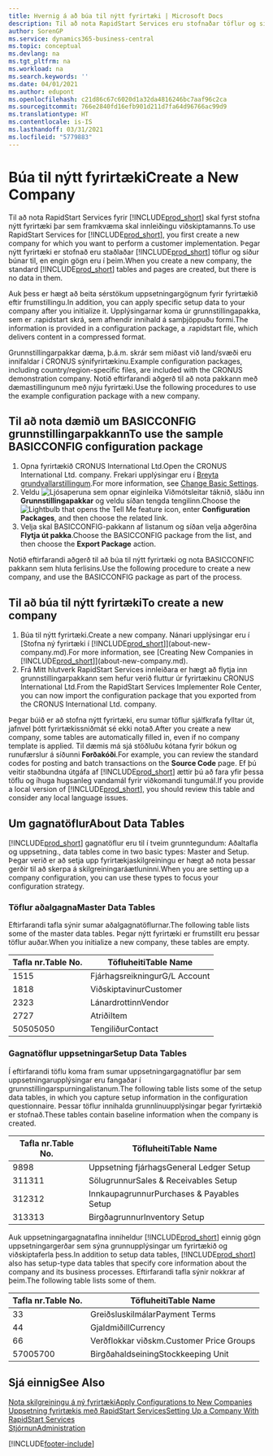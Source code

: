 ```yaml
---
title: Hvernig á að búa til nýtt fyrirtæki | Microsoft Docs
description: Til að nota RapidStart Services eru stofnaðar töflur og síður en engin gögn eru í þeim.
author: SorenGP
ms.service: dynamics365-business-central
ms.topic: conceptual
ms.devlang: na
ms.tgt_pltfrm: na
ms.workload: na
ms.search.keywords: ''
ms.date: 04/01/2021
ms.author: edupont
ms.openlocfilehash: c21d86c67c6020d1a32da4816246bc7aaf96c2ca
ms.sourcegitcommit: 766e2840fd16efb901d211d7fa64d96766ac99d9
ms.translationtype: HT
ms.contentlocale: is-IS
ms.lasthandoff: 03/31/2021
ms.locfileid: "5779883"
---
```

# <a name="create-a-new-company"></a><span data-ttu-id="d74de-103">Búa til nýtt fyrirtæki</span><span class="sxs-lookup"><span data-stu-id="d74de-103">Create a New Company</span></span>
<span data-ttu-id="d74de-104">Til að nota RapidStart Services fyrir [!INCLUDE[prod_short](includes/prod_short.md)] skal fyrst stofna nýtt fyrirtæki þar sem framkvæma skal innleiðingu viðskiptamanns.</span><span class="sxs-lookup"><span data-stu-id="d74de-104">To use RapidStart Services for [!INCLUDE[prod_short](includes/prod_short.md)], you first create a new company for which you want to perform a customer implementation.</span></span> <span data-ttu-id="d74de-105">Þegar nýtt fyrirtæki er stofnað eru staðlaðar [!INCLUDE[prod_short](includes/prod_short.md)] töflur og síður búnar til, en engin gögn eru í þeim.</span><span class="sxs-lookup"><span data-stu-id="d74de-105">When you create a new company, the standard [!INCLUDE[prod_short](includes/prod_short.md)] tables and pages are created, but there is no data in them.</span></span>

<span data-ttu-id="d74de-106">Auk þess er hægt að beita sérstökum uppsetningargögnum fyrir fyrirtækið eftir frumstillingu.</span><span class="sxs-lookup"><span data-stu-id="d74de-106">In addition, you can apply specific setup data to your company after you initialize it.</span></span> <span data-ttu-id="d74de-107">Upplýsingarnar koma úr grunnstillingapakka, sem er .rapidstart skrá, sem afhendir innihald á samþjöppuðu formi.</span><span class="sxs-lookup"><span data-stu-id="d74de-107">The information is provided in a configuration package, a .rapidstart file, which delivers content in a compressed format.</span></span>  

<span data-ttu-id="d74de-108">Grunnstillingarpakkar dæma, þ.á.m. skrár sem miðast við land/svæði eru innifaldar í CRONUS sýnifyrirtækinu.</span><span class="sxs-lookup"><span data-stu-id="d74de-108">Example configuration packages, including country/region-specific files, are included with the CRONUS demonstration company.</span></span> <span data-ttu-id="d74de-109">Notið eftirfarandi aðgerð til að nota pakkann með dæmastillingunum með nýju fyrirtæki.</span><span class="sxs-lookup"><span data-stu-id="d74de-109">Use the following procedures to use the example configuration package with a new company.</span></span>  

## <a name="to-use-the-sample-basicconfig-configuration-package"></a><span data-ttu-id="d74de-110">Til að nota dæmið um BASICCONFIG grunnstillingarpakkann</span><span class="sxs-lookup"><span data-stu-id="d74de-110">To use the sample BASICCONFIG configuration package</span></span>  
1. <span data-ttu-id="d74de-111">Opna fyrirtækið CRONUS International Ltd.</span><span class="sxs-lookup"><span data-stu-id="d74de-111">Open the CRONUS International Ltd. company.</span></span> <span data-ttu-id="d74de-112">Frekari upplýsingar eru í [Breyta grundvallarstillingum](ui-change-basic-settings.md).</span><span class="sxs-lookup"><span data-stu-id="d74de-112">For more information, see [Change Basic Settings](ui-change-basic-settings.md).</span></span>
2. <span data-ttu-id="d74de-113">Veldu ![Ljósaperuna sem opnar eiginleika Viðmótsleitar](media/ui-search/search_small.png "Segðu mér hvað þú vilt gera") táknið, sláðu inn **Grunnstillingapakkar** og veldu síðan tengda tengilinn.</span><span class="sxs-lookup"><span data-stu-id="d74de-113">Choose the ![Lightbulb that opens the Tell Me feature](media/ui-search/search_small.png "Tell me what you want to do") icon, enter **Configuration Packages**, and then choose the related link.</span></span>  
3. <span data-ttu-id="d74de-114">Velja skal BASICCONFIG-pakkann af listanum og síðan velja aðgerðina **Flytja út pakka**.</span><span class="sxs-lookup"><span data-stu-id="d74de-114">Choose the BASICCONFIG package from the list, and then choose the **Export Package** action.</span></span>  

<span data-ttu-id="d74de-115">Notið eftirfarandi aðgerð til að búa til nýtt fyrirtæki og nota BASICCONFIC pakkann sem hluta ferlisins.</span><span class="sxs-lookup"><span data-stu-id="d74de-115">Use the following procedure to create a new company, and use the BASICCONFIG package as part of the process.</span></span>  

## <a name="to-create-a-new-company"></a><span data-ttu-id="d74de-116">Til að búa til nýtt fyrirtæki</span><span class="sxs-lookup"><span data-stu-id="d74de-116">To create a new company</span></span>  
1. <span data-ttu-id="d74de-117">Búa til nýtt fyrirtæki.</span><span class="sxs-lookup"><span data-stu-id="d74de-117">Create a new company.</span></span> <span data-ttu-id="d74de-118">Nánari upplýsingar eru í [Stofna ný fyrirtæki í [!INCLUDE[prod_short](includes/prod_short.md)]](about-new-company.md).</span><span class="sxs-lookup"><span data-stu-id="d74de-118">For more information, see [Creating New Companies in [!INCLUDE[prod_short](includes/prod_short.md)]](about-new-company.md).</span></span>
2. <span data-ttu-id="d74de-119">Frá Mitt hlutverk RapidStart Services innleiðara er hægt að flytja inn grunnstillingarpakkann sem hefur verið fluttur úr fyrirtækinu CRONUS International Ltd.</span><span class="sxs-lookup"><span data-stu-id="d74de-119">From the RapidStart Services Implementer Role Center, you can now import the configuration package that you exported from the CRONUS International Ltd. company.</span></span>

<span data-ttu-id="d74de-120">Þegar búið er að stofna nýtt fyrirtæki, eru sumar töflur sjálfkrafa fylltar út, jafnvel þótt fyrirtækissniðmát sé ekki notað.</span><span class="sxs-lookup"><span data-stu-id="d74de-120">After you create a new company, some tables are automatically filled in, even if no company template is applied.</span></span> <span data-ttu-id="d74de-121">Til dæmis má sjá stöðluðu kótana fyrir bókun og runufærslur á síðunni **Forðakóði**.</span><span class="sxs-lookup"><span data-stu-id="d74de-121">For example, you can review the standard codes for posting and batch transactions on the **Source Code** page.</span></span> <span data-ttu-id="d74de-122">Ef þú veitir staðbundna útgáfa af [!INCLUDE[prod_short](includes/prod_short.md)] ættir þú að fara yfir þessa töflu og íhuga hugsanleg vandamál fyrir viðkomandi tungumál.</span><span class="sxs-lookup"><span data-stu-id="d74de-122">If you provide a local version of [!INCLUDE[prod_short](includes/prod_short.md)], you should review this table and consider any local language issues.</span></span>

## <a name="about-data-tables"></a><span data-ttu-id="d74de-123">Um gagnatöflur</span><span class="sxs-lookup"><span data-stu-id="d74de-123">About Data Tables</span></span>
[!INCLUDE[prod_short](includes/prod_short.md)] <span data-ttu-id="d74de-124">gagnatöflur eru til í tveim grunntegundum: Aðaltafla og uppsetning.</span><span class="sxs-lookup"><span data-stu-id="d74de-124">, data tables come in two basic types: Master and Setup.</span></span> <span data-ttu-id="d74de-125">Þegar verið er að setja upp fyrirtækjaskilgreiningu er hægt að nota þessar gerðir til að skerpa á skilgreiningaráætluninni.</span><span class="sxs-lookup"><span data-stu-id="d74de-125">When you are setting up a company configuration, you can use these types to focus your configuration strategy.</span></span>  

### <a name="master-data-tables"></a><span data-ttu-id="d74de-126">Töflur aðalgagna</span><span class="sxs-lookup"><span data-stu-id="d74de-126">Master Data Tables</span></span>  
<span data-ttu-id="d74de-127">Eftirfarandi tafla sýnir sumar aðalgagnatöflurnar.</span><span class="sxs-lookup"><span data-stu-id="d74de-127">The following table lists some of the master data tables.</span></span> <span data-ttu-id="d74de-128">Þegar nýtt fyrirtæki er frumstillt eru þessar töflur auðar.</span><span class="sxs-lookup"><span data-stu-id="d74de-128">When you initialize a new company, these tables are empty.</span></span>  

|<span data-ttu-id="d74de-129">Tafla nr.</span><span class="sxs-lookup"><span data-stu-id="d74de-129">Table No.</span></span>|<span data-ttu-id="d74de-130">Töfluheiti</span><span class="sxs-lookup"><span data-stu-id="d74de-130">Table Name</span></span>|  
|-------------------|--------------------|  
|<span data-ttu-id="d74de-131">15</span><span class="sxs-lookup"><span data-stu-id="d74de-131">15</span></span>|<span data-ttu-id="d74de-132">Fjárhagsreikningur</span><span class="sxs-lookup"><span data-stu-id="d74de-132">G/L Account</span></span>|  
|<span data-ttu-id="d74de-133">18</span><span class="sxs-lookup"><span data-stu-id="d74de-133">18</span></span>|<span data-ttu-id="d74de-134">Viðskiptavinur</span><span class="sxs-lookup"><span data-stu-id="d74de-134">Customer</span></span>|  
|<span data-ttu-id="d74de-135">23</span><span class="sxs-lookup"><span data-stu-id="d74de-135">23</span></span>|<span data-ttu-id="d74de-136">Lánardrottinn</span><span class="sxs-lookup"><span data-stu-id="d74de-136">Vendor</span></span>|  
|<span data-ttu-id="d74de-137">27</span><span class="sxs-lookup"><span data-stu-id="d74de-137">27</span></span>|<span data-ttu-id="d74de-138">Atriði</span><span class="sxs-lookup"><span data-stu-id="d74de-138">Item</span></span>|  
|<span data-ttu-id="d74de-139">5050</span><span class="sxs-lookup"><span data-stu-id="d74de-139">5050</span></span>|<span data-ttu-id="d74de-140">Tengiliður</span><span class="sxs-lookup"><span data-stu-id="d74de-140">Contact</span></span>|  

### <a name="setup-data-tables"></a><span data-ttu-id="d74de-141">Gagnatöflur uppsetningar</span><span class="sxs-lookup"><span data-stu-id="d74de-141">Setup Data Tables</span></span>  
<span data-ttu-id="d74de-142">Í eftirfarandi töflu koma fram sumar uppsetningargagnatöflur þar sem uppsetningarupplýsingar eru fangaðar í grunnstillingarspurningalistanum.</span><span class="sxs-lookup"><span data-stu-id="d74de-142">The following table lists some of the setup data tables, in which you capture setup information in the configuration questionnaire.</span></span> <span data-ttu-id="d74de-143">Þessar töflur innihalda grunnlínuupplýsingar þegar fyrirtækið er stofnað.</span><span class="sxs-lookup"><span data-stu-id="d74de-143">These tables contain baseline information when the company is created.</span></span>  

|<span data-ttu-id="d74de-144">Tafla nr.</span><span class="sxs-lookup"><span data-stu-id="d74de-144">Table No.</span></span>|<span data-ttu-id="d74de-145">Töfluheiti</span><span class="sxs-lookup"><span data-stu-id="d74de-145">Table Name</span></span>|  
|-------------------|--------------------|  
|<span data-ttu-id="d74de-146">98</span><span class="sxs-lookup"><span data-stu-id="d74de-146">98</span></span>|<span data-ttu-id="d74de-147">Uppsetning fjárhags</span><span class="sxs-lookup"><span data-stu-id="d74de-147">General Ledger Setup</span></span>|  
|<span data-ttu-id="d74de-148">311</span><span class="sxs-lookup"><span data-stu-id="d74de-148">311</span></span>|<span data-ttu-id="d74de-149">Sölugrunnur</span><span class="sxs-lookup"><span data-stu-id="d74de-149">Sales & Receivables Setup</span></span>|  
|<span data-ttu-id="d74de-150">312</span><span class="sxs-lookup"><span data-stu-id="d74de-150">312</span></span>|<span data-ttu-id="d74de-151">Innkaupagrunnur</span><span class="sxs-lookup"><span data-stu-id="d74de-151">Purchases & Payables Setup</span></span>|  
|<span data-ttu-id="d74de-152">313</span><span class="sxs-lookup"><span data-stu-id="d74de-152">313</span></span>|<span data-ttu-id="d74de-153">Birgðagrunnur</span><span class="sxs-lookup"><span data-stu-id="d74de-153">Inventory Setup</span></span>|  

<span data-ttu-id="d74de-154">Auk uppsetningargagnataflna inniheldur [!INCLUDE[prod_short](includes/prod_short.md)] einnig gögn uppsetningargerðar sem sýna grunnupplýsingar um fyrirtækið og viðskiptaferla þess.</span><span class="sxs-lookup"><span data-stu-id="d74de-154">In addition to setup data tables, [!INCLUDE[prod_short](includes/prod_short.md)] also has setup-type data tables that specify core information about the company and its business processes.</span></span> <span data-ttu-id="d74de-155">Eftirfarandi tafla sýnir nokkrar af þeim.</span><span class="sxs-lookup"><span data-stu-id="d74de-155">The following table lists some of them.</span></span>  

|<span data-ttu-id="d74de-156">Tafla nr.</span><span class="sxs-lookup"><span data-stu-id="d74de-156">Table No.</span></span>|<span data-ttu-id="d74de-157">Töfluheiti</span><span class="sxs-lookup"><span data-stu-id="d74de-157">Table Name</span></span>|  
|-------------------|--------------------|  
|<span data-ttu-id="d74de-158">3</span><span class="sxs-lookup"><span data-stu-id="d74de-158">3</span></span>|<span data-ttu-id="d74de-159">Greiðsluskilmálar</span><span class="sxs-lookup"><span data-stu-id="d74de-159">Payment Terms</span></span>|  
|<span data-ttu-id="d74de-160">4</span><span class="sxs-lookup"><span data-stu-id="d74de-160">4</span></span>|<span data-ttu-id="d74de-161">Gjaldmiðill</span><span class="sxs-lookup"><span data-stu-id="d74de-161">Currency</span></span>|  
|<span data-ttu-id="d74de-162">6</span><span class="sxs-lookup"><span data-stu-id="d74de-162">6</span></span>|<span data-ttu-id="d74de-163">Verðflokkar viðskm.</span><span class="sxs-lookup"><span data-stu-id="d74de-163">Customer Price Groups</span></span>|  
|<span data-ttu-id="d74de-164">5700</span><span class="sxs-lookup"><span data-stu-id="d74de-164">5700</span></span>|<span data-ttu-id="d74de-165">Birgðahaldseining</span><span class="sxs-lookup"><span data-stu-id="d74de-165">Stockkeeping Unit</span></span>|

  

## <a name="see-also"></a><span data-ttu-id="d74de-166">Sjá einnig</span><span class="sxs-lookup"><span data-stu-id="d74de-166">See Also</span></span>  
[<span data-ttu-id="d74de-167">Nota skilgreiningu á ný fyrirtæki</span><span class="sxs-lookup"><span data-stu-id="d74de-167">Apply Configurations to New Companies</span></span>](admin-apply-configuration-to-new-companies.md)  
[<span data-ttu-id="d74de-168">Uppsetning fyrirtækis með RapidStart Services</span><span class="sxs-lookup"><span data-stu-id="d74de-168">Setting Up a Company With RapidStart Services</span></span>](admin-set-up-a-company-with-rapidstart.md)  
[<span data-ttu-id="d74de-169">Stjórnun</span><span class="sxs-lookup"><span data-stu-id="d74de-169">Administration</span></span>](admin-setup-and-administration.md)


[!INCLUDE[footer-include](includes/footer-banner.md)]